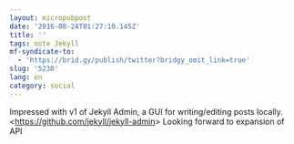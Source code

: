 ```yaml
---
layout: micropubpost
date: '2016-08-24T01:27:10.145Z'
title: ''
tags: note Jekyll
mf-syndicate-to:
  - 'https://brid.gy/publish/twitter?bridgy_omit_link=true'
slug: '5230'
lang: en
category: social
---
```

Impressed with v1 of Jekyll Admin, a GUI for writing/editing posts locally. &lt;https://github.com/jekyll/jekyll-admin&gt; Looking forward to expansion of API
